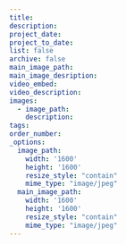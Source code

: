 ```yaml
---
title:
description:
project_date:
project_to_date:
list: false
archive: false
main_image_path:
main_image_desription:
video_embed:
video_description:
images:
  - image_path:
    description:
tags:
order_number:
_options:
  image_path:
    width: '1600'
    height: '1600'
    resize_style: "contain"
    mime_type: "image/jpeg"
  main_image_path:
    width: '1600'
    height: '1600'
    resize_style: "contain"
    mime_type: "image/jpeg"
---
```

